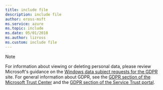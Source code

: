 ```yaml
---
title: include file
description: include file
author: eross-msft
ms.service: azure
ms.topic: include
ms.date: 05/01/2018
ms.author: lizross
ms.custom: include file
---
```


> [!NOTE]
> For information about viewing or deleting personal data, please review Microsoft's guidance on the [Windows data subject requests for the GDPR](/microsoft-365/compliance/gdpr-dsr-windows) site. For general information about GDPR, see the [GDPR section of the Microsoft Trust Center](https://www.microsoft.com/trust-center/privacy/gdpr-overview) and the [GDPR section of the Service Trust portal](https://servicetrust.microsoft.com/ViewPage/GDPRGetStarted).